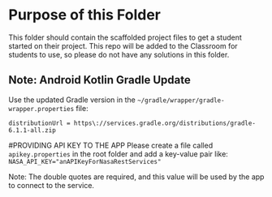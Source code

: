 # Purpose of this Folder

This folder should contain the scaffolded project files to get a student started on their project. This repo will be added to the Classroom for students to use, so please do not have any solutions in this folder.

## Note: Android Kotlin Gradle Update
Use the updated Gradle version in the `~/gradle/wrapper/gradle-wrapper.properties` file:
```
distributionUrl = https\://services.gradle.org/distributions/gradle-6.1.1-all.zip
```

#PROVIDING API KEY TO THE APP
Please create a file called ```apikey.properties``` in the root folder and add a key-value pair like:
```NASA_API_KEY="anAPIKeyForNasaRestServices"```

Note: The double quotes are required, and this value will be used by the app to connect to the service.